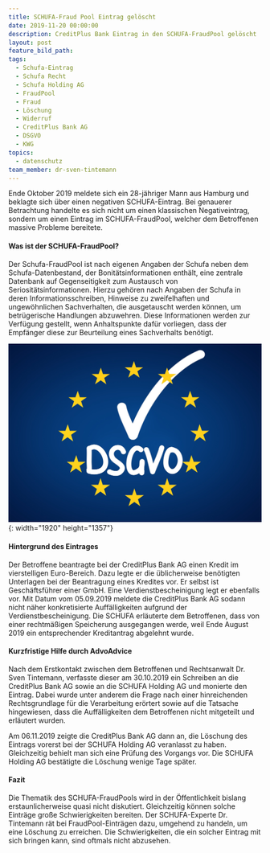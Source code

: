 ```yaml
---
title: SCHUFA-Fraud Pool Eintrag gelöscht
date: 2019-11-20 00:00:00
description: CreditPlus Bank Eintrag in den SCHUFA-FraudPool gelöscht
layout: post
feature_bild_path:
tags:
  - Schufa-Eintrag
  - Schufa Recht
  - Schufa Holding AG
  - FraudPool
  - Fraud
  - Löschung
  - Widerruf
  - CreditPlus Bank AG
  - DSGVO
  - KWG
topics:
  - datenschutz
team_member: dr-sven-tintemann
---
```


Ende Oktober 2019 meldete sich ein 28-j&auml;hriger Mann aus Hamburg und beklagte sich &uuml;ber einen negativen SCHUFA-Eintrag. Bei genauerer Betrachtung handelte es sich nicht um einen klassischen Negativeintrag, sondern um einen Eintrag im SCHUFA-FraudPool, welcher dem Betroffenen massive Probleme bereitete.

#### Was ist der SCHUFA-FraudPool?

Der Schufa-FraudPool ist nach eigenen Angaben der Schufa neben dem Schufa-Datenbestand, der Bonit&auml;tsinformationen enth&auml;lt, eine zentrale Datenbank auf Gegenseitigkeit zum Austausch von Seriosit&auml;tsinformationen. Hierzu gehören nach Angaben der Schufa in deren Informationsschreiben, Hinweise zu zweifelhaften und ungewöhnlichen Sachverhalten, die ausgetauscht werden können, um betr&uuml;gerische Handlungen abzuwehren. Diese Informationen werden zur Verf&uuml;gung gestellt, wenn Anhaltspunkte daf&uuml;r vorliegen, dass der Empf&auml;nger diese zur Beurteilung eines Sachverhalts benötigt.

![](/uploads/dsgvo-3446011-1920-8.jpg){: width="1920" height="1357"}

#### Hintergrund des Eintrages

Der Betroffene beantragte bei der CreditPlus Bank AG einen Kredit im vierstelligen Euro-Bereich. Dazu legte er die &uuml;blicherweise benötigten Unterlagen bei der Beantragung eines Kredites vor. Er selbst ist Gesch&auml;ftsf&uuml;hrer einer GmbH. Eine Verdienstbescheinigung legt er ebenfalls vor. Mit Datum vom 05.09.2019 meldete die CreditPlus Bank AG sodann nicht n&auml;her konkretisierte Auff&auml;lligkeiten aufgrund der Verdienstbescheinigung. Die SCHUFA erl&auml;uterte dem Betroffenen, dass von einer rechtm&auml;&szlig;igen Speicherung ausgegangen werde, weil Ende August 2019 ein entsprechender Kreditantrag abgelehnt wurde.

#### Kurzfristige Hilfe durch AdvoAdvice

Nach dem Erstkontakt zwischen dem Betroffenen und Rechtsanwalt Dr. Sven Tintemann, verfasste dieser am 30.10.2019 ein Schreiben an die CreditPlus Bank AG sowie an die SCHUFA Holding AG und monierte den Eintrag. Dabei wurde unter anderem die Frage nach einer hinreichenden Rechtsgrundlage f&uuml;r die Verarbeitung erörtert sowie auf die Tatsache hingewiesen, dass die Auff&auml;lligkeiten dem Betroffenen nicht mitgeteilt und erl&auml;utert wurden.&nbsp;

Am 06.11.2019 zeigte die CreditPlus Bank AG dann an, die Löschung des Eintrags vorerst bei der SCHUFA Holding AG veranlasst zu haben. Gleichzeitig behielt man sich eine Pr&uuml;fung des Vorgangs vor. Die SCHUFA Holding AG best&auml;tigte die Löschung wenige Tage sp&auml;ter.

#### Fazit

Die Thematik des SCHUFA-FraudPools wird in der Öffentlichkeit bislang erstaunlicherweise quasi nicht diskutiert. Gleichzeitig können solche Eintr&auml;ge gro&szlig;e Schwierigkeiten bereiten. Der SCHUFA-Experte Dr. Tintemann r&auml;t bei FraudPool-Eintr&auml;gen dazu, umgehend zu handeln, um eine Löschung zu erreichen. Die Schwierigkeiten, die ein solcher Eintrag mit sich bringen kann, sind oftmals nicht abzusehen.

&nbsp;

&nbsp;